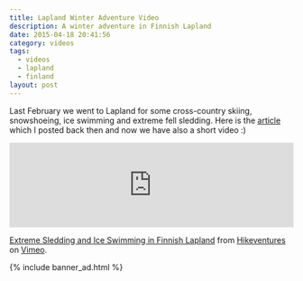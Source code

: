 ```yaml
---
title: Lapland Winter Adventure Video
description: A winter adventure in Finnish Lapland
date: 2015-04-18 20:41:56
category: videos
tags:
  - videos
  - lapland
  - finland
layout: post
---
```

Last February we went to Lapland for some cross-country skiing, snowshoeing, ice swimming and extreme fell sledding. Here is the <a href="http://www.hikeventures.com/snowshoeing-and-skiing-in-urho-kekkonen-national-park-and-Saariselka/">article</a> which I posted back then and now we have also a short video :)

<div class="embed-responsive embed-responsive-16by9">
<iframe src="https://player.vimeo.com/video/125337445" width="100%" frameborder="0" webkitallowfullscreen mozallowfullscreen allowfullscreen></iframe></div> <p><a href="https://vimeo.com/125337445">Extreme Sledding and Ice Swimming in Finnish Lapland</a> from <a href="https://vimeo.com/user15105973">Hikeventures</a> on <a href="https://vimeo.com">Vimeo</a>.</p>

<!--more-->

{% include banner_ad.html %}
